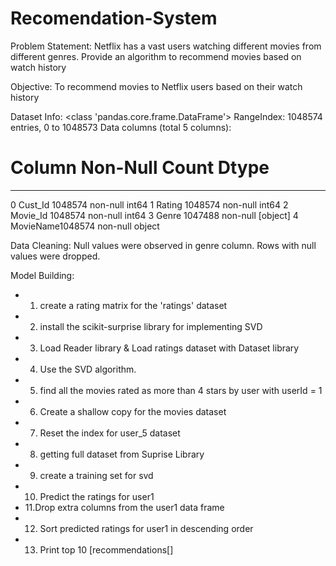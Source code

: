 # Recomendation-System

Problem Statement: Netflix has a vast users watching different movies from different genres. Provide an algorithm to recommend movies based on watch history

Objective: To recommend movies to Netflix users based on their watch history

Dataset Info: <class 'pandas.core.frame.DataFrame'>
RangeIndex: 1048574 entries, 0 to 1048573
Data columns (total 5 columns):
 #   **Column     Non-Null Count    Dtype** 
---  ------           --------------         ----- 
 0   Cust_Id       1048574 non-null   int64 
 1   Rating        1048574 non-null   int64 
 2   Movie_Id    1048574 non-null   int64 
 3   Genre         1047488 non-null   [object]
 4   MovieName1048574 non-null  object



Data Cleaning:
Null values were observed in genre column. Rows with null values were dropped.

Model Building:

- 1. create a rating matrix for the 'ratings' dataset
- 2. install the scikit-surprise library for implementing SVD
- 3. Load Reader library & Load ratings dataset with Dataset library
- 4. Use the SVD algorithm.
- 5. find all the movies rated as more than 4 stars by user with userId = 1
- 6. Create a shallow copy for the movies dataset
- 7. Reset the index for user_5 dataset
- 8. getting full dataset from Suprise Library
- 9. create a training set for svd
- 10. Predict the ratings for user1
- 11.Drop extra columns from the user1 data frame
- 12. Sort predicted ratings for user1 in descending order
- 13. Print top 10 [recommendations[]
